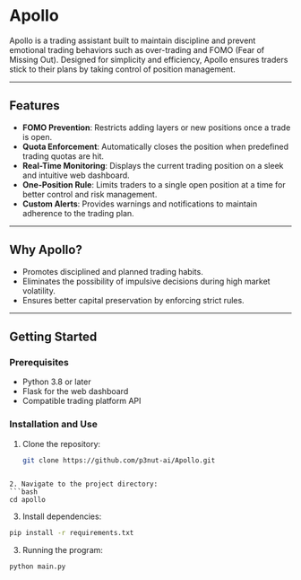 # Apollo

Apollo is a trading assistant built to maintain discipline and prevent emotional trading behaviors such as over-trading and FOMO (Fear of Missing Out). Designed for simplicity and efficiency, Apollo ensures traders stick to their plans by taking control of position management.

---

## Features

- **FOMO Prevention**: Restricts adding layers or new positions once a trade is open.  
- **Quota Enforcement**: Automatically closes the position when predefined trading quotas are hit.  
- **Real-Time Monitoring**: Displays the current trading position on a sleek and intuitive web dashboard.  
- **One-Position Rule**: Limits traders to a single open position at a time for better control and risk management.  
- **Custom Alerts**: Provides warnings and notifications to maintain adherence to the trading plan.  

---

## Why Apollo?

- Promotes disciplined and planned trading habits.  
- Eliminates the possibility of impulsive decisions during high market volatility.  
- Ensures better capital preservation by enforcing strict rules.

---

## Getting Started  

### Prerequisites  
- Python 3.8 or later  
- Flask for the web dashboard  
- Compatible trading platform API  

### Installation  and Use
1. Clone the repository:  
   ```bash
   git clone https://github.com/p3nut-ai/Apollo.git
  ```

2. Navigate to the project directory:
  ```bash
  cd apollo
  ```

3. Install dependencies:
  ```bash
  pip install -r requirements.txt
  ```

3. Running the program:
 ```bash
 python main.py
 ```  
